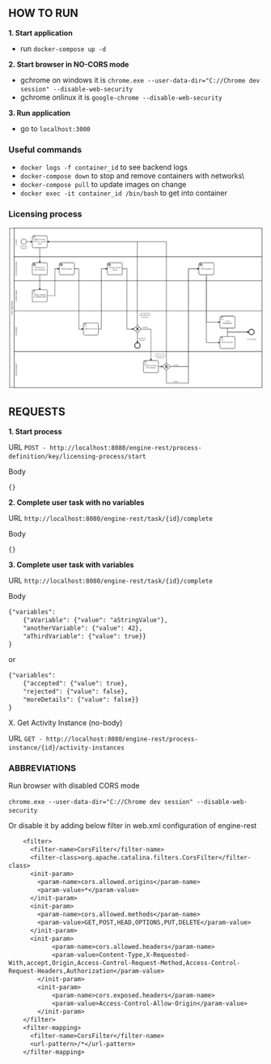 ## HOW TO RUN

**1. Start application**
- run `docker-compose up -d`

**2. Start browser in NO-CORS mode**

- gchrome on windows it is `chrome.exe --user-data-dir="C://Chrome dev session" --disable-web-security`
- gchrome onlinux it is `google-chrome --disable-web-security`

**3. Run application**
- go to `localhost:3000`

### Useful commands
* `docker logs -f container_id` to see backend logs
* `docker-compose down` to stop and remove containers with networks\
* `docker-compose pull` to update images on change
* `docker exec -it container_id /bin/bash` to get into container

### Licensing process
![Alt text](./licensing-process.PNG?raw=true "Licensing process")
## REQUESTS

**1. Start process**

URL
`POST - http://localhost:8080/engine-rest/process-definition/key/licensing-process/start`

Body
```
{}
```

**2. Complete user task with no variables**

URL
`http://localhost:8080/engine-rest/task/{id}/complete`

Body
```
{}
```

**3. Complete user task with variables**

URL
`http://localhost:8080/engine-rest/task/{id}/complete`

Body
```
{"variables":
    {"aVariable": {"value": "aStringValue"},
    "anotherVariable": {"value": 42},
    "aThirdVariable": {"value": true}}
}
```

or

```
{"variables":
    {"accepted": {"value": true},
    "rejected": {"value": false},
    "moreDetails": {"value": false}}
}
```

X. Get Activity Instance (no-body)

URL
`GET - http://localhost:8080/engine-rest/process-instance/{id}/activity-instances`



### ABBREVIATIONS

Run browser with disabled CORS mode

`chrome.exe --user-data-dir="C://Chrome dev session" --disable-web-security`

Or disable it by adding below filter in web.xml configuration of engine-rest

```
    <filter>
      <filter-name>CorsFilter</filter-name>
      <filter-class>org.apache.catalina.filters.CorsFilter</filter-class>
      <init-param>
        <param-name>cors.allowed.origins</param-name>
        <param-value>*</param-value>
      </init-param>
      <init-param>
        <param-name>cors.allowed.methods</param-name>
        <param-value>GET,POST,HEAD,OPTIONS,PUT,DELETE</param-value>
      </init-param>
      <init-param>    
            <param-name>cors.allowed.headers</param-name>    
            <param-value>Content-Type,X-Requested-With,accept,Origin,Access-Control-Request-Method,Access-Control-Request-Headers,Authorization</param-value>    
        </init-param>    
        <init-param>    
            <param-name>cors.exposed.headers</param-name>    
            <param-value>Access-Control-Allow-Origin</param-value>      
        </init-param>    
    </filter>
    <filter-mapping>
      <filter-name>CorsFilter</filter-name>
      <url-pattern>/*</url-pattern>
    </filter-mapping>
```